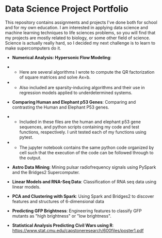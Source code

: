 # Data Science Project Portfolio

This repository contains assignments and projects I've done both for school and for my own education. I am interested in applying data science and machine learning techniques to life sciences problems, so you will find that my projects are mostly related to biology, or some other field of science. Science is actually really hard, so I decided my next challenge is to learn to make supercomputers do it.

* **Numerical Analysis: Hypersonic Flow Modeling**: 
* * Here are several algorithms I wrote to compute the QR factorization of square matrices and solve Ax=b. 
* * Also included are sparsity-inducing algorithms and their use in regression models applied to underdetermined systems.

* **Comparing Human and Elephant p53 Genes**: Comparing and contrasting the Human and Elephant P53 genes.
* * Included in these files are the human and elephant p53 gene sequences, and python scripts containing my code and test functions, respectively. I unit tested each of my functions using pytest.
* * The jupyter notebook contains the same python code organized by cell such that the execution of the code can be followed through to the output.

* **Astro Data Mining**:  Mining pulsar radiofrequency signals using PySpark and the Bridges2 Supercomputer.


* **Linear Models and RNA-Seq Data**: Classification of RNA seq data using linear models.
* **PCA and Clustering with Spark**: Using Spark and Bridges2 to discover features and structures of 6-dimensional data
* **Predicting GFP Brightness**: Engineering features to classify GFP mutants as "high brightness" or "low brightness".

* **Statistical Analysis Predicting Civil Wars using R**: https://www.stat.cmu.edu/capstoneresearch/600files/poster1.pdf

